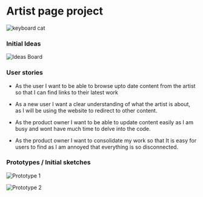 # Artist page project

![keyboard cat](https://media.giphy.com/media/SEO7ub2q1fORa/giphy.gif)

### Initial Ideas

![Ideas Board](https://i.imgur.com/oXi28t3.png)

### User stories

- As the user I want to be able to browse upto date content from the artist so that I can find links to their latest work

- As a new user I want a clear understanding of what the artist is about, as I will be using the website to redirect to other content.

- As the product owner I want to be able to update content easily as I am busy and wont have much time to delve into the code.

- As the product owner I want to consolidate my work so that It is easy for users to find as I am annoyed that everything is so disconnected.

### Prototypes / Initial sketches

![Prototype 1](https://i.imgur.com/qFQEyVr.png=400x400)

![Prototype 2](https://i.imgur.com/PvNtzvt.png=400x400)
